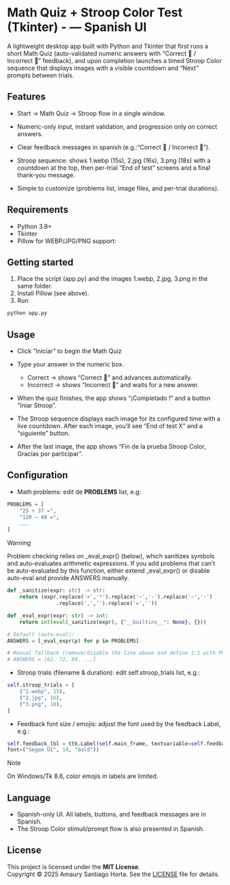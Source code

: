 # Math Quiz + Stroop Color Test (Tkinter) - — Spanish UI
A lightweight desktop app built with Python and Tkinter that first runs a short Math Quiz (auto-validated numeric answers with “Correct 🙂 / Incorrect 🙁” feedback), and upon completion launches a timed Stroop Color sequence that displays images with a visible countdown and “Next” prompts between trials.

## Features 
* Start → Math Quiz → Stroop flow in a single window.

* Numeric-only input, instant validation, and progression only on correct answers.

* Clear feedback messages in spanish (e.g.:“Correct 🙂 / Incorrect 🙁”).

* Stroop sequence: shows 1.webp (15s), 2.jpg (16s), 3.png (18s) with a countdown at the top, then per-trial “End of test” screens and a final thank-you message.

* Simple to customize (problems list, image files, and per-trial durations).

## Requirements
* Python 3.8+
* Tkinter
* Pillow for WEBP/JPG/PNG support:

## Getting started 
1. Place the script (app.py) and the images 1.webp, 2.jpg, 3.png in the same folder.
2. Install Pillow (see above).
3. Run

``` bash
python app.py

```

## Usage 
- Click "Iniciar" to begin the Math Quiz
- Type your answer in the numeric box.
    - Correct → shows “Correct 🙂” and advances automatically.
    - Incorrect → shows “Incorrect 🙁” and waits for a new answer.

- When the quiz finishes, the app shows “¡Completado !” and a button “Iniar Stroop”.

- The Stroop sequence displays each image for its configured time with a live countdown. After each image, you’ll see “End of test X” and a “siguiente” button.

- After the last image, the app shows “Fin de la prueba Stroop Color, Gracias por participar”.

## Configuration
- Math problems: edit de **PROBLEMS** list, e.g:
```python
PROBLEMS = [
    "25 + 37 =",
    "120 – 48 =",
    ...
]
```
> [!WARNING]
> Problem checking relies on _eval_expr() (below), which sanitizes symbols and auto-evaluates arithmetic expressions. If you add problems that can’t be auto-evaluated by this function, either extend _eval_expr() or disable auto-eval and provide ANSWERS manually.
```python
def _sanitize(expr: str) -> str:
    return (expr.replace('×','*').replace('−','-').replace('–','-')
                .replace(',','').replace('=',''))

def _eval_expr(expr: str) -> int:
    return int(eval(_sanitize(expr), {"__builtins__": None}, {}))

# Default (auto-eval):
ANSWERS = [_eval_expr(p) for p in PROBLEMS]

# Manual fallback (remove/disable the line above and define 1:1 with PROBLEMS):
# ANSWERS = [62, 72, 84, ...]
```
- Stroop trials (filename & duration): edit self.stroop_trials list, e.g.:
```python
self.stroop_trials = [
    ("1.webp", 15),
    ("2.jpg", 16),
    ("3.png", 18),
]
```
- Feedback font size / emojis: adjust the font used by the feedback Label, e.g.:
```python
self.feedback_lbl = ttk.Label(self.main_frame, textvariable=self.feedback_var,
font=("Segoe UI", 14, "bold"))
```
> [!NOTE]
> On Windows/Tk 8.6, color emojis in labels are limited.
## Language 
- Spanish-only UI. All labels, buttons, and feedback messages are in Spanish.
- The Stroop Color stimuli/prompt flow is also presented in Spanish.
## License
This project is licensed under the **MIT License**.  
Copyright © 2025 Amaury Santiago Horta.
See the [LICENSE](LICENSE) file for details.
